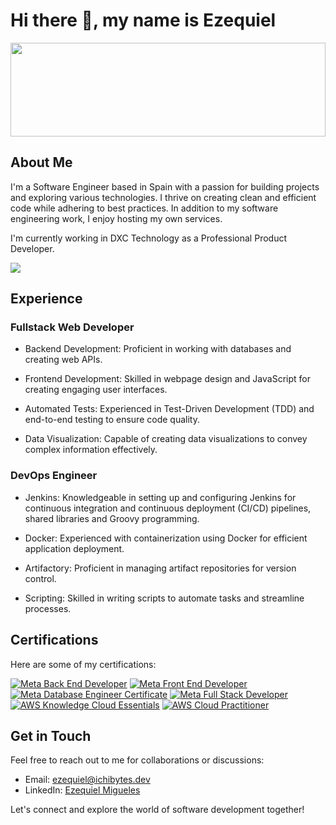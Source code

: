 # Hi there 👋, my name is Ezequiel

<img src="https://raw.githubusercontent.com/matfantinel/matfantinel/master/waves.svg" width="100%" height="150">

## About Me

I'm a Software Engineer based in Spain with a passion for building projects and exploring various technologies. I thrive on creating clean and efficient code while adhering to best practices. In addition to my software engineering work, I enjoy hosting my own services.

I'm currently working in DXC Technology as a Professional Product Developer.

![](https://komarev.com/ghpvc/?username=ichibytes)

## Experience

### Fullstack Web Developer

- Backend Development: Proficient in working with databases and creating web APIs.
  
- Frontend Development: Skilled in webpage design and JavaScript for creating engaging user interfaces.
  
- Automated Tests: Experienced in Test-Driven Development (TDD) and end-to-end testing to ensure code quality.
  
- Data Visualization: Capable of creating data visualizations to convey complex information effectively.

### DevOps Engineer

- Jenkins: Knowledgeable in setting up and configuring Jenkins for continuous integration and continuous deployment (CI/CD) pipelines, shared libraries and Groovy programming.

- Docker: Experienced with containerization using Docker for efficient application deployment.

- Artifactory: Proficient in managing artifact repositories for version control.

- Scripting: Skilled in writing scripts to automate tasks and streamline processes.

## Certifications

Here are some of my certifications:

[![Meta Back End Developer](https://github.com/ichibytes/Ichibytes/assets/74495493/5bf3e1d1-190d-44e4-a1d6-1721cce90be7)](https://www.credly.com/badges/6ec91415-6301-4564-8b52-c15084ebb03b/public_url)
[![Meta Front End Developer](https://github.com/ichibytes/Ichibytes/assets/74495493/c9fe45ef-799c-4a7f-b331-a47d88bce6cb)](https://www.credly.com/badges/9816fce4-a6bf-490e-84b6-201512c87a3b/public_url)
[![Meta Database Engineer Certificate](https://github.com/ichibytes/Ichibytes/assets/74495493/7ee7787f-39e4-429f-b381-1c6330609224)](https://www.credly.com/badges/a6405e5b-7449-4077-a7c3-c441ca361b4d/public_url)
[![Meta Full Stack Developer](https://github.com/ichibytes/Ichibytes/assets/74495493/3864a298-809c-4dcd-b924-e3d5385e28fc)](https://www.credly.com/badges/6ac60847-5902-4bb1-8f39-7a00a9e4a78c/public_url)
[![AWS Knowledge Cloud Essentials](https://github.com/ichicodes/Ichicodes/assets/74495493/e64872c2-7c5f-4a58-9906-1f9f8b9da486)](https://www.credly.com/badges/3224ee9c-48ec-485d-8385-a0f29164bc51/public_url)
[![AWS Cloud Practitioner](https://github.com/ichicodes/Ichicodes/assets/74495493/aad34d11-0969-44bf-b2a0-920594179e01)](https://www.credly.com/badges/6a7cf684-7a4e-4839-97b2-145a05eace4d/public_url)

## Get in Touch

Feel free to reach out to me for collaborations or discussions:

- Email: [ezequiel@ichibytes.dev](mailto:ezequiel@ichibytes.dev)
- LinkedIn: [Ezequiel Migueles](https://www.linkedin.com/in/ezequielmigueles/)

Let's connect and explore the world of software development together!

